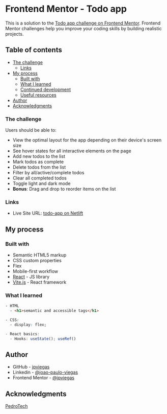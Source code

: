 # Frontend Mentor - Todo app

This is a solution to the [Todo app challenge on Frontend Mentor](https://www.frontendmentor.io/challenges/todo-app-Su1_KokOW). Frontend Mentor challenges help you improve your coding skills by building realistic projects.

## Table of contents

- [The challenge](#the-challenge)
  - [Links](#links)
- [My process](#my-process)
  - [Built with](#built-with)
  - [What I learned](#what-i-learned)
  - [Continued development](#continued-development)
  - [Useful resources](#useful-resources)
- [Author](#author)
- [Acknowledgments](#acknowledgments)


### The challenge

Users should be able to:

- View the optimal layout for the app depending on their device's screen size
- See hover states for all interactive elements on the page
- Add new todos to the list
- Mark todos as complete
- Delete todos from the list
- Filter by all/active/complete todos
- Clear all completed todos
- Toggle light and dark mode
- **Bonus**: Drag and drop to reorder items on the list

### Links

- Live Site URL: [todo-app on Netlift](https://jptodoapp.netlify.app/)

## My process

### Built with

- Semantic HTML5 markup
- CSS custom properties
- Flex
- Mobile-first workflow
- [React](https://reactjs.org/) - JS library
- [Vite.js](https://vitejs.dev/) - React framework

### What I learned

```html
- HTML
  - <h1>semantic and accessible tags</h1>
```
```css
- CSS:
  - display: flex;
```
```js
- React basics:
  - Hooks: useState(); useRef()
```

## Author

- GitHub - [jpviegas](https://github.com/jpviegas)
- Linkedin - [@joao-paulo-viegas](https://www.linkedin.com/in/joao-paulo-viegas/)
- Frontend Mentor - [@jpviegas](https://www.frontendmentor.io/profile/jpviegas)

## Acknowledgments

[PedroTech](https://www.youtube.com/watch?v=k195rHv8N-0)
